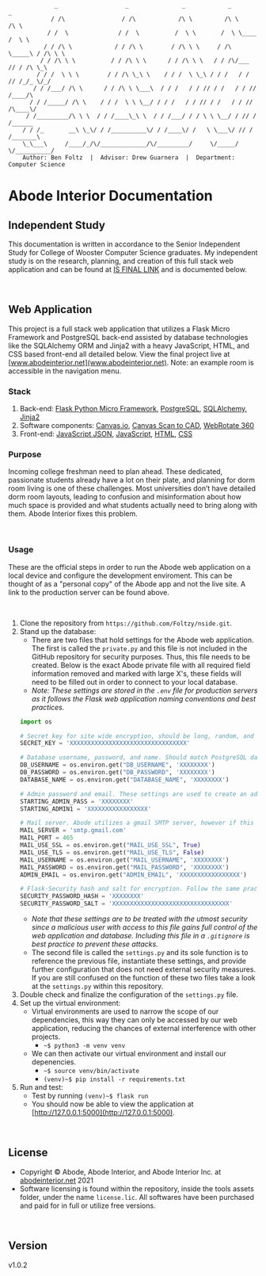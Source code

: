                  _                   _               _            _            _      
                / /\                / /\            /\ \         /\ \         /\ \    
               / /  \              / /  \          /  \ \       /  \ \____   /  \ \   
              / / /\ \            / / /\ \        / /\ \ \     / /\ \_____\ / /\ \ \  
             / / /\ \ \          / / /\ \ \      / / /\ \ \   / / /\/___  // / /\ \_\ 
            / / /  \ \ \        / / /\ \_\ \    / / /  \ \_\ / / /   / / // /_/_ \/_/ 
           / / /___/ /\ \      / / /\ \ \___\  / / /   / / // / /   / / // /____/\    
          / / /_____/ /\ \    / / /  \ \ \__/ / / /   / / // / /   / / // /\____\/    
         / /_________/\ \ \  / / /____\_\ \  / / /___/ / / \ \ \__/ / // / /______    
        / / /_       __\ \_\/ / /__________\/ / /____\/ /   \ \___\/ // / /_______\   
        \_\___\     /____/_/\/_____________/\/_________/     \/_____/ \/__________/   
        Author: Ben Foltz  |  Advisor: Drew Guarnera  |  Department: Computer Science   
                                                                              
# Abode Interior Documentation

## Independent Study
This documentation is written in accordance to the Senior Independent Study for College of Wooster Computer Science graduates. My independent study is on the research, planning, and creation of this full stack web application and can be found at [IS FINAL LINK](#) and is documented below.

&nbsp;


## Web Application
This project is a full stack web application that utilizes a Flask Micro Framework and PostgreSQL back-end assisted by database technologies like the SQLAlchemy ORM and Jinja2 with a heavy JavaScript, HTML, and CSS based front-end all detailed below. View the final project live at [www.abodeinterior.net](www.abodeinterior.net). Note: an example room is accessible in the navigation menu.    

### Stack
1. Back-end: [Flask Python Micro Framework](https://flask.palletsprojects.com/en/2.0.x/), [PostgreSQL](https://www.postgresql.org/docs/), [SQLAlchemy](https://docs.sqlalchemy.org/en/14/), [Jinja2](https://jinja.palletsprojects.com/en/3.0.x/)
2. Software components: [Canvas.io](https://canvas.io/), [Canvas Scan to CAD](https://support.canvas.io/article/12-what-is-scan-to-cad), [WebRotate 360](https://www.webrotate360.com/)
3. Front-end: [JavaScript JSON](https://docs.oracle.com/javame/8.0/api/json/api/com/oracle/json/JsonObject.html), [JavaScript](https://developer.mozilla.org/en-US/docs/Web/JavaScript), [HTML](https://developer.mozilla.org/en-US/docs/Web/HTML), [CSS](https://developer.mozilla.org/en-US/docs/Web/CSS)

### Purpose
Incoming college freshman need to plan ahead. These dedicated, passionate students already have a lot on their plate, and planning for dorm room living is one of these challenges. Most universities don’t have detailed dorm room layouts, leading to confusion and misinformation about how much space is provided and what students actually need to bring along with them. Abode Interior fixes this problem. 

&nbsp;


### Usage
These are the official steps in order to run the Abode web application on a local device and configure the development enviroment. This can be thought of as a "personal copy" of the Abode app and not the live site. A link to the production server can be found above.

&nbsp;

1. Clone the repository from `https://github.com/Foltzy/nside.git`.
2. Stand up the database:
     - There are two files that hold settings for the Abode web application. The first is called the `private.py` and this file is not included in the GitHub repository for security purposes. Thus, this file needs to be created. Below is the exact Abode private file with all required field information removed and marked with large X's, these fields will need to be filled out in order to connect to your local database.
     - *Note: These settings are stored in the `.env` file for production servers as it follows the Flask web application naming conventions and best practices.*  
     ```python
     import os

     # Secret key for site wide encryption, should be long, random, and secure.
     SECRET_KEY = 'XXXXXXXXXXXXXXXXXXXXXXXXXXXXXXXXX'

     # Database username, password, and name. Should match PostgreSQL database.
     DB_USERNAME = os.environ.get("DB_USERNAME", 'XXXXXXXX')
     DB_PASSWORD = os.environ.get("DB_PASSWORD", 'XXXXXXXX')
     DATABASE_NAME = os.environ.get("DATABASE_NAME", 'XXXXXXXX')

     # Admin password and email. These settings are used to create an admin user you can login with, and ideally would remain unchanged.  
     STARTING_ADMIN_PASS = 'XXXXXXXX'
     STARTING_ADMIN1 = 'XXXXXXXXXXXXXXXXX'

     # Mail server. Abode utilizes a gmail SMTP server, however if this differs from your set up, the initial settings below will need to be updated.
     MAIL_SERVER = 'smtp.gmail.com'
     MAIL_PORT = 465
     MAIL_USE_SSL = os.environ.get("MAIL_USE_SSL", True)
     MAIL_USE_TLS = os.environ.get("MAIL_USE_TLS", False)
     MAIL_USERNAME = os.environ.get("MAIL_USERNAME", 'XXXXXXXX')
     MAIL_PASSWORD = os.environ.get("MAIL_PASSWORD", 'XXXXXXXX')
     ADMIN_EMAIL = os.environ.get("ADMIN_EMAIL", 'XXXXXXXXXXXXXXXXX')

     # Flask-Security hash and salt for encryption. Follow the same practices with the SECRET_KEY setting above. 
     SECURITY_PASSWORD_HASH = 'XXXXXXXX'
     SECURITY_PASSWORD_SALT = 'XXXXXXXXXXXXXXXXXXXXXXXXXXXXXXXXX'
     ```
     - *Note that these settings are to be treated with the utmost security since a malicious user with access to this file gains full control of the web application and database. Including this file in a `.gitignore` is best practice to prevent these attacks.*  
     - The second file is called the `settings.py` and its sole function is to reference the previous file, instantiate these settings, and provide further configuration that does not need external security measures. If you are still confused on the function of these two files take a look at the `settings.py` within this repository.    
3. Double check and finalize the configuration of the `settings.py` file. 
4. Set up the virtual environment:
     - Virtual environments are used to narrow the scope of our dependencies, this way they can only be accessed by our web application, reducing the chances of external interference with other projects.
        - `~$ python3 -m venv venv`
     - We can then activate our virtual environment and install our depenencies.
        - `~$ source venv/bin/activate`
        - `(venv)~$ pip install -r requirements.txt`   
6. Run and test:
     - Test by running `(venv)~$ flask run` 
     - You should now be able to view the application at [http://127.0.0.1:5000](http://127.0.0.1:5000).

&nbsp;

## License
- Copyright © Abode, Abode Interior, and Abode Interior Inc. at [abodeinterior.net](https://abodeinterior.net) 2021
- Software licensing is found within the repository, inside the tools assets folder, under the name `license.lic`. All softwares have been purchased and paid for in full or utilize free versions.

&nbsp;

## Version
v1.0.2

